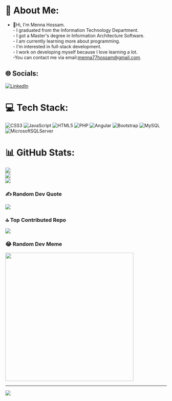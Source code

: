 # 💫 About Me:
- 👋Hi, I'm Menna Hossam.<br>-  I graduated from the Information Technology Department.<br>- I got a Master's degree in Information Architecture Software.<br>- I am currently learning more about programming.<br>- I'm interested in full-stack development.<br>- I work on developing myself because I love learning a lot.<br>-You can contact me via email:menna77hossam@gmail.com.<br>


## 🌐 Socials:
[![LinkedIn](https://img.shields.io/badge/LinkedIn-%230077B5.svg?logo=linkedin&logoColor=white)](https://linkedin.com/in/https://www.linkedin.com/in/menna-hossam-067486243/) 

# 💻 Tech Stack:
![CSS3](https://img.shields.io/badge/css3-%231572B6.svg?style=plastic&logo=css3&logoColor=white) ![JavaScript](https://img.shields.io/badge/javascript-%23323330.svg?style=plastic&logo=javascript&logoColor=%23F7DF1E) ![HTML5](https://img.shields.io/badge/html5-%23E34F26.svg?style=plastic&logo=html5&logoColor=white) ![PHP](https://img.shields.io/badge/php-%23777BB4.svg?style=plastic&logo=php&logoColor=white) ![Angular](https://img.shields.io/badge/angular-%23DD0031.svg?style=plastic&logo=angular&logoColor=white) ![Bootstrap](https://img.shields.io/badge/bootstrap-%238511FA.svg?style=plastic&logo=bootstrap&logoColor=white) ![MySQL](https://img.shields.io/badge/mysql-4479A1.svg?style=plastic&logo=mysql&logoColor=white) ![MicrosoftSQLServer](https://img.shields.io/badge/Microsoft%20SQL%20Server-CC2927?style=plastic&logo=microsoft%20sql%20server&logoColor=white)
# 📊 GitHub Stats:
![](https://github-readme-stats.vercel.app/api?username=Menna151099&theme=dark&hide_border=false&include_all_commits=false&count_private=false)<br/>
![](https://github-readme-streak-stats.herokuapp.com/?user=Menna151099&theme=dark&hide_border=false)<br/>
![](https://github-readme-stats.vercel.app/api/top-langs/?username=Menna151099&theme=dark&hide_border=false&include_all_commits=false&count_private=false&layout=compact)

### ✍️ Random Dev Quote
![](https://quotes-github-readme.vercel.app/api?type=horizontal&theme=radical)

### 🔝 Top Contributed Repo
![](https://github-contributor-stats.vercel.app/api?username=Menna151099&limit=5&theme=dark&combine_all_yearly_contributions=true)

### 😂 Random Dev Meme
<img src='https://memer-new.vercel.app/' style="height: 400px;"/>

---
[![](https://visitcount.itsvg.in/api?id=Menna151099&icon=0&color=0)](https://visitcount.itsvg.in)

<!-- Proudly created with GPRM ( https://gprm.itsvg.in ) -->
